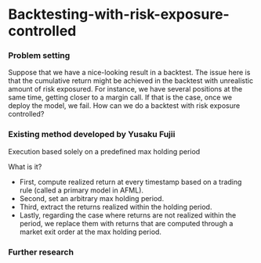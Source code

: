 # Backtesting-with-risk-exposure-controlled

### Problem setting 
Suppose that we have a nice-looking result in a backtest. The issue here is that the cumulative return might be achieved in the backtest with unrealistic amount of risk exposured. For instance, we have several positions at the same time, getting closer to a margin call. If that is the case, once we deploy the model, we fail. How can we do a backtest with risk exposure controlled?  

### Existing method developed by Yusaku Fujii
Execution based solely on a predefined max holding period  

What is it? 
   - First, compute realized return at every timestamp based on a trading rule (called a primary model in AFML).
   - Second, set an arbitrary max holding period.
   - Third, extract the returns realized within the holding period. 
   - Lastly, regarding the case where returns are not realized within the period, we replace them with returns that are computed through a market exit order at the max holding  period. 

### Further research 

